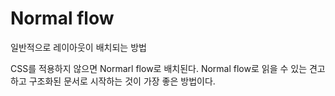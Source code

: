 # Normal flow

일반적으로 레이아웃이 배치되는 방법

CSS를 적용하지 않으면 Normarl flow로 배치된다. Normal flow로 읽을 수 있는 견고하고 구조화된 문서로 시작하는 것이 가장 좋은 방법이다.